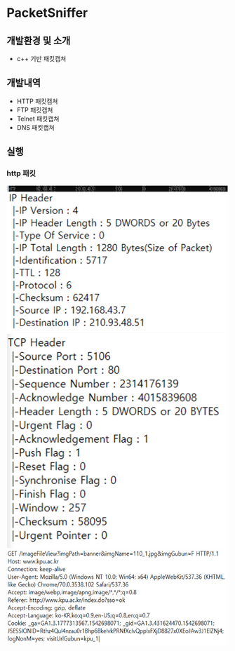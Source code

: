 # PacketSniffer
## 개발환경 및 소개
* c++ 기반 패킷캡쳐

## 개발내역
* HTTP 패킷캡쳐
* FTP 패킷캡쳐
* Telnet 패킷캡쳐
* DNS 패킷캡쳐

## 실행
### http 패킷
![http](./image/http.png)
![Ip](./image/Ip.png) ![TCP](./image/TCP.png) ![ip-payload](./image/ip-payload.png)
